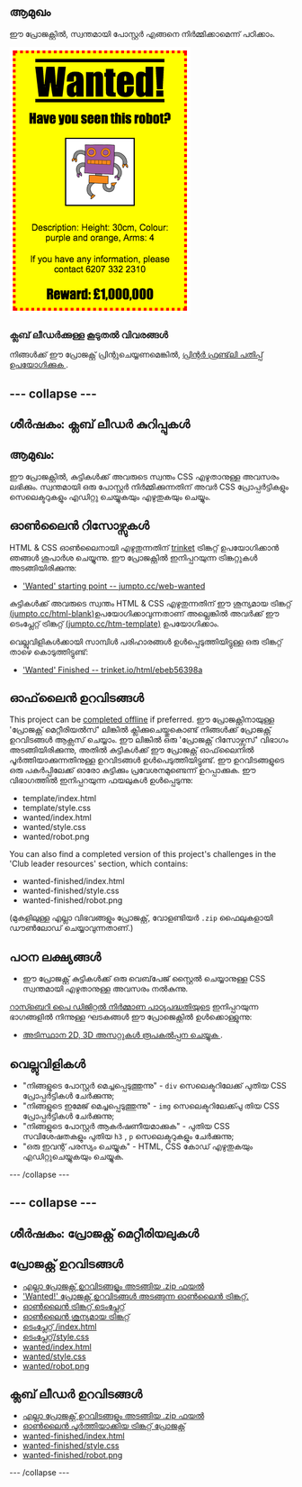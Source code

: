 ## ആമുഖം

ഈ പ്രോജക്റ്റിൽ, സ്വന്തമായി പോസ്റ്റർ എങ്ങനെ നിർമ്മിക്കാമെന്ന് പഠിക്കാം.

![സ്‌ക്രീൻഷോട്ട്](images/wanted-final.png)

### ക്ലബ് ലീഡർക്കുള്ള കൂടുതൽ വിവരങ്ങൾ

നിങ്ങൾക്ക് ഈ പ്രോജക്റ്റ് പ്രിന്റുചെയ്യണമെങ്കിൽ, [ പ്രിന്റർ ഫ്രണ്ട്‌ലി പതിപ്പ് ഉപയോഗിക്കുക ](https://projects.raspberrypi.org/en/projects/wanted/print).

## \--- collapse \---

## ശീർഷകം: ക്ലബ് ലീഡർ കുറിപ്പുകൾ

## ആമുഖം:

ഈ പ്രോജക്റ്റിൽ, കുട്ടികൾക്ക് അവരുടെ സ്വന്തം CSS എഴുതാനുള്ള അവസരം ലഭിക്കും. സ്വന്തമായി ഒരു പോസ്റ്റർ നിർമ്മിക്കുന്നതിന് അവർ CSS പ്രോപ്പർട്ടികളും സെലെക്ടറുകളും എഡിറ്റു ചെയ്യുകയും എഴുതുകയും ചെയ്യും.

## ഓൺലൈൻ റിസോഴ്സുകൾ

HTML & CSS ഓൺ‌ലൈനായി എഴുതുന്നതിന് [trinket](https://trinket.io/) ട്രിങ്കറ്റ് ഉപയോഗിക്കാൻ ഞങ്ങൾ ശുപാർശ ചെയ്യുന്നു. ഈ പ്രോജക്റ്റിൽ ഇനിപ്പറയുന്ന ട്രിങ്കറ്റുകൾ അടങ്ങിയിരിക്കുന്നു:

* ['Wanted' starting point -- jumpto.cc/web-wanted](http://jumpto.cc/web-wanted)

കുട്ടികൾക്ക് അവരുടെ സ്വന്തം HTML & CSS എഴുതുന്നതിന് ഈ ശൂന്യമായ ട്രിങ്കറ്റ് [(jumpto.cc/html-blank)](http://jumpto.cc/html-blank)ഉപയോഗിക്കാവുന്നതാണ് അല്ലെങ്കിൽ അവർക്ക് ഈ ടെംപ്ലേറ്റ് ട്രിങ്കറ്റ് [(jumpto.cc/htm-template)](http://jumpto.cc/html-template) ഉപയോഗിക്കാം.

വെല്ലുവിളികൾക്കായി സാമ്പിൾ പരിഹാരങ്ങൾ ഉൾപ്പെടുത്തിയിട്ടുള്ള ഒരു ട്രിങ്കറ്റ് താഴെ കൊടുത്തിട്ടുണ്ട്:

* ['Wanted' Finished -- trinket.io/html/ebeb56398a](https://trinket.io/html/ebeb56398a)

## ഓഫ്‌ലൈൻ ഉറവിടങ്ങൾ

This project can be [completed offline](https://rpf.io/html-offline) if preferred. ഈ പ്രോജക്റ്റിനായുള്ള 'പ്രോജക്റ്റ് മെറ്റീരിയൽസ്' ലിങ്കിൽ ക്ലിക്കുചെയ്തുകൊണ്ട് നിങ്ങൾക്ക് പ്രോജക്റ്റ് ഉറവിടങ്ങൾ ആക്സസ് ചെയ്യാം. ഈ ലിങ്കിൽ ഒരു 'പ്രോജക്റ്റ് റിസോഴ്സസ്' വിഭാഗം അടങ്ങിയിരിക്കുന്നു, അതിൽ കുട്ടികൾക്ക് ഈ പ്രോജക്റ്റ് ഓഫ്‌ലൈനിൽ പൂർത്തിയാക്കുന്നതിനുള്ള ഉറവിടങ്ങൾ ഉൾപെടുത്തിയിട്ടുണ്ട്. ഈ ഉറവിടങ്ങളുടെ ഒരു പകർപ്പിലേക്ക് ഓരോ കുട്ടിക്കും പ്രവേശനമുണ്ടെന്ന് ഉറപ്പാക്കുക. ഈ വിഭാഗത്തിൽ ഇനിപ്പറയുന്ന ഫയലുകൾ ഉൾപ്പെടുന്നു:

* template/index.html
* template/style.css
* wanted/index.html
* wanted/style.css
* wanted/robot.png

You can also find a completed version of this project's challenges in the 'Club leader resources' section, which contains:

* wanted-finished/index.html
* wanted-finished/style.css
* wanted-finished/robot.png

(മുകളിലുള്ള എല്ലാ വിഭവങ്ങളും പ്രോജക്റ്റ്, വോളണ്ടിയർ `.zip` ഫൈലുകളായി ഡൗൺലോഡ് ചെയ്യാവുന്നതാണ്.)

## പഠന ലക്ഷ്യങ്ങൾ

* ഈ പ്രോജക്റ്റ് കുട്ടികൾക്ക് ഒരു വെബ്‌പേജ് സ്റ്റൈൽ ചെയ്യാനുള്ള CSS സ്വന്തമായി എഴുതാനുള്ള അവസരം നൽകുന്നു.

[ റാസ്ബെറി പൈ ഡിജിറ്റൽ നിർമ്മാണ പാഠ്യപദ്ധതിയുടെ](http://rpf.io/curriculum) ഇനിപ്പറയുന്ന ഭാഗങ്ങളിൽ നിന്നുള്ള ഘടകങ്ങൾ ഈ പ്രോജെക്റ്റിൽ ഉൾക്കൊള്ളുന്നു:

* [ അടിസ്ഥാന 2D, 3D അസറ്റുകൾ രൂപകൽപ്പന ചെയ്യുക ](https://www.raspberrypi.org/curriculum/design/creator).

## വെല്ലുവിളികൾ

* "നിങ്ങളുടെ പോസ്റ്റർ മെച്ചപ്പെടുത്തുന്നു" - `div` സെലെക്ടറിലേക്ക് പുതിയ CSS പ്രോപ്പർട്ടികൾ ചേർക്കുന്നു;
* "നിങ്ങളുടെ ഇമേജ് മെച്ചപ്പെടുത്തുന്നു" - `img` സെലെക്ടറിലേക്ക്പു തിയ CSS പ്രോപ്പർട്ടികൾ ചേർക്കുന്നു;
* "നിങ്ങളുടെ പോസ്റ്റർ ആകർഷണീയമാക്കുക" - പുതിയ CSS സവിശേഷതകളും പുതിയ `h3` , `p` സെലെക്ടറുകളും ചേർക്കുന്നു;
* "ഒരു ഇവന്റ് പരസ്യം ചെയ്യുക" - HTML, CSS കോഡ് എഴുതുകയും എഡിറ്റുചെയ്യുകയും ചെയ്യുക.

\--- /collapse \---

## \--- collapse \---

## ശീർഷകം: പ്രോജക്റ്റ് മെറ്റീരിയലുകൾ

## പ്രോജക്റ്റ് ഉറവിടങ്ങൾ

* [എല്ലാ പ്രോജക്റ്റ് ഉറവിടങ്ങളും അടങ്ങിയ .zip ഫയൽ](https://rpf.io/p/en/wanted-go)
* ['Wanted!' പ്രോജക്റ്റ് ഉറവിടങ്ങൾ അടങ്ങുന്ന ഓൺലൈൻ ട്രിങ്കറ്റ്. ](http://jumpto.cc/web-wanted)
* [ഓൺലൈൻ ട്രിങ്കറ്റ് ടെംപ്ലേറ്റ്](http://jumpto.cc/trinket-template)
* [ഓൺലൈൻ ശൂന്യമായ ട്രിങ്കറ്റ്](http://jumpto.cc/trinket-blank)
* [ടെംപ്ലേറ്റ് /index.html](resources/template-index.html)
* [ടെംപ്ലേറ്റ്/style.css](resources/template-style.css)
* [wanted/index.html](resources/wanted-index.html)
* [wanted/style.css](resources/wanted-style.css)
* [wanted/robot.png](resources/wanted-robot.png)

## ക്ലബ് ലീഡർ ഉറവിടങ്ങൾ

* [എല്ലാ പ്രോജക്റ്റ് ഉറവിടങ്ങളും അടങ്ങിയ .zip ഫയൽ](https://rpf.io/p/en/wanted-go)
* [ഓൺ‌ലൈൻ പൂർത്തിയാക്കിയ ട്രിങ്കറ്റ് പ്രോജക്റ്റ്](https://trinket.io/html/ebeb56398a)
* [wanted-finished/index.html](resources/wanted-finished-index.html)
* [wanted-finished/style.css](resources/wanted-finished-style.css)
* [wanted-finished/robot.png](resources/twanted-finished-robot.png)

\--- /collapse \---